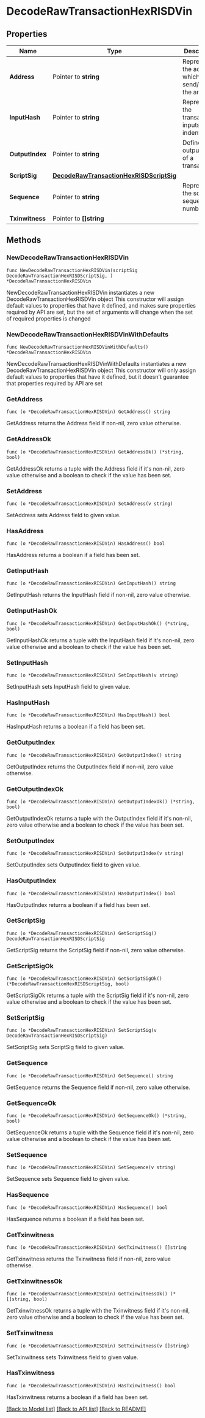# DecodeRawTransactionHexRISDVin

## Properties

Name | Type | Description | Notes
------------ | ------------- | ------------- | -------------
**Address** | Pointer to **string** | Represents the address which send/receive the amount | [optional] 
**InputHash** | Pointer to **string** | Represents the transaction inputs&#39; indentifier. | [optional] 
**OutputIndex** | Pointer to **string** | Defines the output index of a transaction. | [optional] 
**ScriptSig** | [**DecodeRawTransactionHexRISDScriptSig**](DecodeRawTransactionHexRISDScriptSig.md) |  | 
**Sequence** | Pointer to **string** | Represents the script sequence number. | [optional] 
**Txinwitness** | Pointer to **[]string** |  | [optional] 

## Methods

### NewDecodeRawTransactionHexRISDVin

`func NewDecodeRawTransactionHexRISDVin(scriptSig DecodeRawTransactionHexRISDScriptSig, ) *DecodeRawTransactionHexRISDVin`

NewDecodeRawTransactionHexRISDVin instantiates a new DecodeRawTransactionHexRISDVin object
This constructor will assign default values to properties that have it defined,
and makes sure properties required by API are set, but the set of arguments
will change when the set of required properties is changed

### NewDecodeRawTransactionHexRISDVinWithDefaults

`func NewDecodeRawTransactionHexRISDVinWithDefaults() *DecodeRawTransactionHexRISDVin`

NewDecodeRawTransactionHexRISDVinWithDefaults instantiates a new DecodeRawTransactionHexRISDVin object
This constructor will only assign default values to properties that have it defined,
but it doesn't guarantee that properties required by API are set

### GetAddress

`func (o *DecodeRawTransactionHexRISDVin) GetAddress() string`

GetAddress returns the Address field if non-nil, zero value otherwise.

### GetAddressOk

`func (o *DecodeRawTransactionHexRISDVin) GetAddressOk() (*string, bool)`

GetAddressOk returns a tuple with the Address field if it's non-nil, zero value otherwise
and a boolean to check if the value has been set.

### SetAddress

`func (o *DecodeRawTransactionHexRISDVin) SetAddress(v string)`

SetAddress sets Address field to given value.

### HasAddress

`func (o *DecodeRawTransactionHexRISDVin) HasAddress() bool`

HasAddress returns a boolean if a field has been set.

### GetInputHash

`func (o *DecodeRawTransactionHexRISDVin) GetInputHash() string`

GetInputHash returns the InputHash field if non-nil, zero value otherwise.

### GetInputHashOk

`func (o *DecodeRawTransactionHexRISDVin) GetInputHashOk() (*string, bool)`

GetInputHashOk returns a tuple with the InputHash field if it's non-nil, zero value otherwise
and a boolean to check if the value has been set.

### SetInputHash

`func (o *DecodeRawTransactionHexRISDVin) SetInputHash(v string)`

SetInputHash sets InputHash field to given value.

### HasInputHash

`func (o *DecodeRawTransactionHexRISDVin) HasInputHash() bool`

HasInputHash returns a boolean if a field has been set.

### GetOutputIndex

`func (o *DecodeRawTransactionHexRISDVin) GetOutputIndex() string`

GetOutputIndex returns the OutputIndex field if non-nil, zero value otherwise.

### GetOutputIndexOk

`func (o *DecodeRawTransactionHexRISDVin) GetOutputIndexOk() (*string, bool)`

GetOutputIndexOk returns a tuple with the OutputIndex field if it's non-nil, zero value otherwise
and a boolean to check if the value has been set.

### SetOutputIndex

`func (o *DecodeRawTransactionHexRISDVin) SetOutputIndex(v string)`

SetOutputIndex sets OutputIndex field to given value.

### HasOutputIndex

`func (o *DecodeRawTransactionHexRISDVin) HasOutputIndex() bool`

HasOutputIndex returns a boolean if a field has been set.

### GetScriptSig

`func (o *DecodeRawTransactionHexRISDVin) GetScriptSig() DecodeRawTransactionHexRISDScriptSig`

GetScriptSig returns the ScriptSig field if non-nil, zero value otherwise.

### GetScriptSigOk

`func (o *DecodeRawTransactionHexRISDVin) GetScriptSigOk() (*DecodeRawTransactionHexRISDScriptSig, bool)`

GetScriptSigOk returns a tuple with the ScriptSig field if it's non-nil, zero value otherwise
and a boolean to check if the value has been set.

### SetScriptSig

`func (o *DecodeRawTransactionHexRISDVin) SetScriptSig(v DecodeRawTransactionHexRISDScriptSig)`

SetScriptSig sets ScriptSig field to given value.


### GetSequence

`func (o *DecodeRawTransactionHexRISDVin) GetSequence() string`

GetSequence returns the Sequence field if non-nil, zero value otherwise.

### GetSequenceOk

`func (o *DecodeRawTransactionHexRISDVin) GetSequenceOk() (*string, bool)`

GetSequenceOk returns a tuple with the Sequence field if it's non-nil, zero value otherwise
and a boolean to check if the value has been set.

### SetSequence

`func (o *DecodeRawTransactionHexRISDVin) SetSequence(v string)`

SetSequence sets Sequence field to given value.

### HasSequence

`func (o *DecodeRawTransactionHexRISDVin) HasSequence() bool`

HasSequence returns a boolean if a field has been set.

### GetTxinwitness

`func (o *DecodeRawTransactionHexRISDVin) GetTxinwitness() []string`

GetTxinwitness returns the Txinwitness field if non-nil, zero value otherwise.

### GetTxinwitnessOk

`func (o *DecodeRawTransactionHexRISDVin) GetTxinwitnessOk() (*[]string, bool)`

GetTxinwitnessOk returns a tuple with the Txinwitness field if it's non-nil, zero value otherwise
and a boolean to check if the value has been set.

### SetTxinwitness

`func (o *DecodeRawTransactionHexRISDVin) SetTxinwitness(v []string)`

SetTxinwitness sets Txinwitness field to given value.

### HasTxinwitness

`func (o *DecodeRawTransactionHexRISDVin) HasTxinwitness() bool`

HasTxinwitness returns a boolean if a field has been set.


[[Back to Model list]](../README.md#documentation-for-models) [[Back to API list]](../README.md#documentation-for-api-endpoints) [[Back to README]](../README.md)


